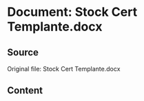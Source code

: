 # Document: Stock Cert Templante.docx

## Source
Original file: Stock Cert Templante.docx

## Content

